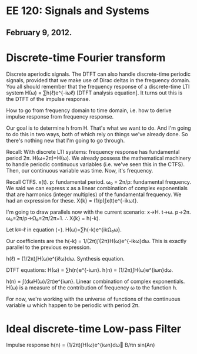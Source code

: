 EE 120: Signals and Systems
===========================
February 9, 2012.
-----------------

Discrete-time Fourier transform
===============================

Discrete aperiodic signals. The DTFT can also handle discrete-time periodic
signals, provided that we make use of Dirac deltas in the frequency
domain. You all should remember that the frequency response of a
discrete-time LTI system H(ω) = ∑h(ℓ)e^{-iωℓ} [DTFT analysis equation]. It
turns out this is the DTFT of the impulse response.

How to go from frequency domain to time domain, i.e. how to derive impulse
response from frequency response.

Our goal is to determine h from H. That's what we want to do. And I'm going
to do this in two ways, both of which rely on things we've already done. So
there's nothing new that I'm going to go through.

Recall: With discrete LTI systems: frequency response has fundamental
period 2π. H(ω+2π)=H(ω). We already possess the mathematical machinery to
handle periodic continuous variables (i.e. we've seen this in the
CTFS). Then, our continuous variable was time. Now, it's frequency.

Recall CTFS. x(t). p: fundamental period. ω₀ = 2π/p: fundamental
frequency. We said we can express x as a linear combination of complex
exponentials that are harmonics (integer multiples) of the fundamental
frequency. We had an expression for these. X{k} = (1/p)∫x(t)e^{-ikωt}.

I'm going to draw parallels now with the current scenario:
x→H. t→ω. p→2π. ω₀=2π/p→Ω₀=2π/2π=1. ∴ X{k} = h(-k).

Let k≡-ℓ in equation (⋆). H(ω)=∑h(-k)e^{ikΩ₀ω}.

Our coefficients are the h(-k) = 1/(2π)∫{2π}H(ω)e^{-ikω}dω. This is exactly
parallel to the previous expression.

h(ℓ) = (1/2π)∫H(ω)e^{iℓω}dω. Synthesis equation.

DTFT equations:
H(ω) = ∑h(n)e^{-iωn}.
h(n) = (1/2π)∫H(ω)e^{iωn}dω.

h(n) = ∫(dωH(ω)/2π)e^{iωn}. Linear combination of complex
exponentials. H(ω) is a measure of the contribution of frequency ω to the
function h.

For now, we're working with the universe of functions of the continuous
variable ω which happen to be periodic with period 2π.

Ideal discrete-time Low-pass Filter
===================================

Impulse response h(n) = (1/2π)∫H(ω)e^{iωn}dω
B/πn sin(An)
